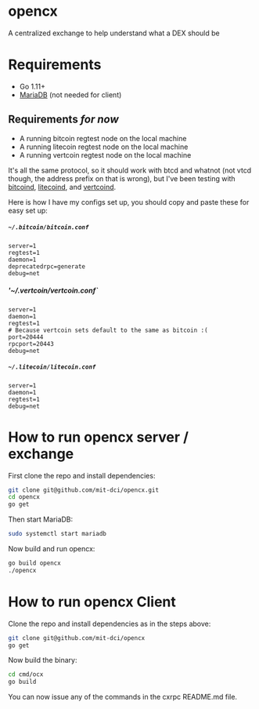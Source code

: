 # opencx
A centralized exchange to help understand what a DEX should be

# Requirements
 - Go 1.11+
 - [MariaDB](https://mariadb.org) (not needed for client)

## Requirements *for now*
 - A running bitcoin regtest node on the local machine
 - A running litecoin regtest node on the local machine
 - A running vertcoin regtest node on the local machine

It's all the same protocol, so it should work with btcd and whatnot (not vtcd though, the address prefix on that is wrong), but I've been testing with [bitcoind](https://github.com/bitcoin/bitcoin), [litecoind](https://github.com/litecoin-project/litecoin), and [vertcoind](https://github.com/vertcoin-project/vertcoin-core). 

Here is how I have my configs set up, you should copy and paste these for easy set up:

##### `~/.bitcoin/bitcoin.conf`
```
server=1
regtest=1
daemon=1
deprecatedrpc=generate
debug=net
```

##### '~/.vertcoin/vertcoin.conf`
```
server=1
daemon=1
regtest=1
# Because vertcoin sets default to the same as bitcoin :(
port=20444
rpcport=20443
debug=net
```

##### `~/.litecoin/litecoin.conf`
```
server=1
daemon=1
regtest=1
debug=net
```

# How to run opencx server / exchange
First clone the repo and install dependencies:
```sh
git clone git@github.com/mit-dci/opencx.git
cd opencx
go get
```

Then start MariaDB:
```sh
sudo systemctl start mariadb
```

Now build and run opencx:
```sh
go build opencx
./opencx
```

# How to run opencx Client
Clone the repo and install dependencies as in the steps above:
```sh
git clone git@github.com/mit-dci/opencx
go get
```

Now build the binary:
```sh
cd cmd/ocx
go build
```

You can now issue any of the commands in the cxrpc README.md file.
